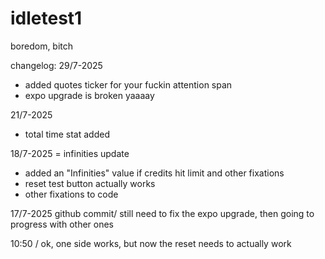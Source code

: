 # idletest1
boredom, bitch

changelog:
29/7-2025
+ added quotes ticker for your fuckin attention span
+ expo upgrade is broken yaaaay

21/7-2025
+ total time stat added

18/7-2025 = infinities update
+ added an "Infinities" value if credits hit limit and other fixations
+ reset test button actually works
+ other fixations to code

17/7-2025
github commit/
still need to fix the expo upgrade, then going to progress with other ones

10:50 /
ok, one side works, but now the reset needs to actually work